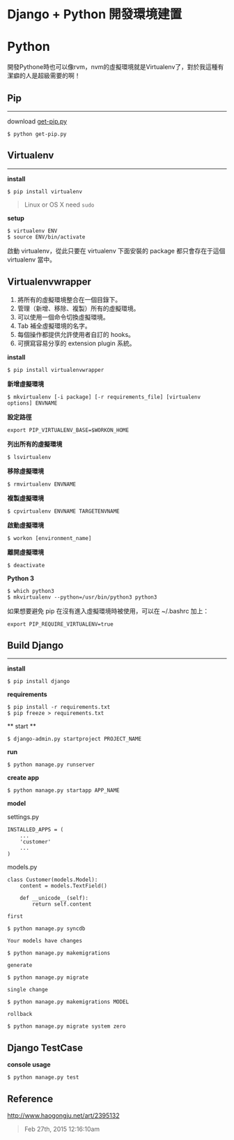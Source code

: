 # Django + Python 開發環境建置

# Python

開發Pythone時也可以像rvm，nvm的虛擬環境就是Virtualenv了，對於我這種有潔癖的人是超級需要的啊！

## Pip

---

download [get-pip.py](https://bootstrap.pypa.io/get-pip.py)
	
	$ python get-pip.py

## Virtualenv

---

**install**

	$ pip install virtualenv
	
> Linux or OS X need `sudo`

**setup**

	$ virtualenv ENV
	$ source ENV/bin/activate
	
啟動 virtualenv，從此只要在 virtualenv 下面安裝的 package 都只會存在于這個 virtualenv 當中。

## Virtualenvwrapper

1. 將所有的虛擬環境整合在一個目錄下。
2. 管理（新增、移除、複製）所有的虛擬環境。
3. 可以使用一個命令切換虛擬環境。
4. Tab 補全虛擬環境的名字。
5. 每個操作都提供允許使用者自訂的 hooks。
6. 可撰寫容易分享的 extension plugin 系統。

**install**

	$ pip install virtualenvwrapper

**新增虛擬環境**

	$ mkvirtualenv [-i package] [-r requirements_file] [virtualenv options] ENVNAME

**設定路徑**

	export PIP_VIRTUALENV_BASE=$WORKON_HOME

**列出所有的虛擬環境**

	$ lsvirtualenv
	
**移除虛擬環境**

	$ rmvirtualenv ENVNAME
	
**複製虛擬環境**

	$ cpvirtualenv ENVNAME TARGETENVNAME 

**啟動虛擬環境**

	$ workon [environment_name]

**離開虛擬環境**

	$ deactivate
	
**Python 3**

	$ which python3
	$ mkvirtualenv --python=/usr/bin/python3 python3
	
如果想要避免 pip 在沒有進入虛擬環境時被使用，可以在 ~/.bashrc 加上：

	export PIP_REQUIRE_VIRTUALENV=true

## Build Django

---

**install**

	$ pip install django
	
**requirements**

	$ pip install -r requirements.txt
	$ pip freeze > requirements.txt		
	
** start **

	$ django-admin.py startproject PROJECT_NAME

**run**

	$ python manage.py runserver

**create app**

	$ python manage.py startapp APP_NAME

**model**

settings.py

	INSTALLED_APPS = (
		...
		'customer'
		...
	)
	
models.py

	class Customer(models.Model):
    	content = models.TextField()

    	def __unicode__(self):
        	return self.content
    
`first`
     	
	$ python manage.py syncdb
	
`Your models have changes`

	$ python manage.py makemigrations

`generate`

	$ python manage.py migrate

`single change`

	$ python manage.py makemigrations MODEL

`rollback`

	$ python manage.py migrate system zero

## Django TestCase

**console usage**

	$ python manage.py test

## Reference

http://www.haogongju.net/art/2395132

> Feb 27th, 2015 12:16:10am